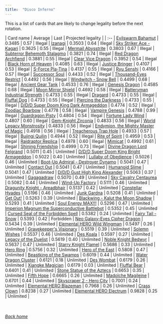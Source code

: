 ```yaml
---
title:  "Disco Inferno"
---
```


This is a list of cards that are likely to change legality before the next rotation.

| Card name | Average | Last | Projected legality |
| :-- |
[Evilswarm Bahamut](https://db.ygoprodeck.com/card/?search=Evilswarm%20Bahamut) | 0.3485 | 0.57 | Illegal |
[Izanagi](https://db.ygoprodeck.com/card/?search=Izanagi) | 0.3503 | 0.64 | Illegal |
[Sky Striker Ace - Kagari](https://db.ygoprodeck.com/card/?search=Sky%20Striker%20Ace%20-%20Kagari) | 0.3625 | 0.55 | Illegal |
[Mermail Abysstrite](https://db.ygoprodeck.com/card/?search=Mermail%20Abysstrite) | 0.3803 | 0.67 | Illegal |
[Subterror Behemoth Stalagmo](https://db.ygoprodeck.com/card/?search=Subterror%20Behemoth%20Stalagmo) | 0.3821 | 0.74 | Illegal |
[Red Dragon Archfiend](https://db.ygoprodeck.com/card/?search=Red%20Dragon%20Archfiend) | 0.3881 | 0.55 | Illegal |
[Clear Vice Dragon](https://db.ygoprodeck.com/card/?search=Clear%20Vice%20Dragon) | 0.3952 | 0.54 | Illegal |
[Black Horn of Heaven](https://db.ygoprodeck.com/card/?search=Black%20Horn%20of%20Heaven) | 0.4085 | 0.63 | Illegal |
[Justice Bringer](https://db.ygoprodeck.com/card/?search=Justice%20Bringer) | 0.4107 | 0.53 | Illegal |
[S-Force Pla-Tina](https://db.ygoprodeck.com/card/?search=S-Force%20Pla-Tina) | 0.4137 | 0.55 | Illegal |
[Ryu Senshi](https://db.ygoprodeck.com/card/?search=Ryu%20Senshi) | 0.4166 | 0.57 | Illegal |
[Successor Soul](https://db.ygoprodeck.com/card/?search=Successor%20Soul) | 0.4433 | 0.52 | Illegal |
[Thousand-Eyes Restrict](https://db.ygoprodeck.com/card/?search=Thousand-Eyes%20Restrict) | 0.4492 | 0.56 | Illegal |
[Windwitch - Snow Bell](https://db.ygoprodeck.com/card/?search=Windwitch%20-%20Snow%20Bell) | 0.4499 | 0.68 | Illegal |
[Ancient Gear Tank](https://db.ygoprodeck.com/card/?search=Ancient%20Gear%20Tank) | 0.4533 | 0.76 | Illegal |
[Genesis Dragon](https://db.ygoprodeck.com/card/?search=Genesis%20Dragon) | 0.4585 | 0.68 | Illegal |
[Moon Mirror Shield](https://db.ygoprodeck.com/card/?search=Moon%20Mirror%20Shield) | 0.4692 | 0.58 | Illegal |
[Batteryman Industrial Strength](https://db.ygoprodeck.com/card/?search=Batteryman%20Industrial%20Strength) | 0.4733 | 0.55 | Illegal |
[Dragard](https://db.ygoprodeck.com/card/?search=Dragard) | 0.4733 | 0.55 | Illegal |
[Fluffal Dog](https://db.ygoprodeck.com/card/?search=Fluffal%20Dog) | 0.4733 | 0.55 | Illegal |
[Piercing the Darkness](https://db.ygoprodeck.com/card/?search=Piercing%20the%20Darkness) | 0.4733 | 0.55 | Illegal |
[D/D/D Super Doom King Dark Armageddon](https://db.ygoprodeck.com/card/?search=D/D/D%20Super%20Doom%20King%20Dark%20Armageddon) | 0.4774 | 0.52 | Illegal |
[Zoodiac Boarbow](https://db.ygoprodeck.com/card/?search=Zoodiac%20Boarbow) | 0.4778 | 0.58 | Illegal |
[Vampire Genesis](https://db.ygoprodeck.com/card/?search=Vampire%20Genesis) | 0.4788 | 0.99 | Illegal |
[Guardragon Pisty](https://db.ygoprodeck.com/card/?search=Guardragon%20Pisty) | 0.4804 | 0.54 | Illegal |
[Fortune Lady Wind](https://db.ygoprodeck.com/card/?search=Fortune%20Lady%20Wind) | 0.4807 | 0.60 | Illegal |
[Gem-Knight Zirconia](https://db.ygoprodeck.com/card/?search=Gem-Knight%20Zirconia) | 0.4833 | 0.56 | Illegal |
[World Legacy Monstrosity](https://db.ygoprodeck.com/card/?search=World%20Legacy%20Monstrosity) | 0.4833 | 0.56 | Illegal |
[Endymion, the Mighty Master of Magic](https://db.ygoprodeck.com/card/?search=Endymion,%20the%20Mighty%20Master%20of%20Magic) | 0.4918 | 0.56 | Illegal |
[Treacherous Trap Hole](https://db.ygoprodeck.com/card/?search=Treacherous%20Trap%20Hole) | 0.4933 | 0.57 | Illegal |
[Bujingi Quilin](https://db.ygoprodeck.com/card/?search=Bujingi%20Quilin) | 0.4944 | 0.52 | Illegal |
[Rite of Spirit](https://db.ygoprodeck.com/card/?search=Rite%20of%20Spirit) | 0.4959 | 0.53 | Illegal |
[Raidraptor Replica](https://db.ygoprodeck.com/card/?search=Raidraptor%20Replica) | 0.4978 | 0.60 | Illegal |
[Mimicat](https://db.ygoprodeck.com/card/?search=Mimicat) | 0.4992 | 0.61 | Illegal |
[Shining Friendship](https://db.ygoprodeck.com/card/?search=Shining%20Friendship) | 0.4999 | 0.73 | Illegal |
[Divine Dragon Lord Felgrand](https://db.ygoprodeck.com/card/?search=Divine%20Dragon%20Lord%20Felgrand) | 0.5011 | 0.45 | Unlimited |
[D/D/D Super Doom King Bright Armageddon](https://db.ygoprodeck.com/card/?search=D/D/D%20Super%20Doom%20King%20Bright%20Armageddon) | 0.5022 | 0.40 | Unlimited |
[Lullaby of Obedience](https://db.ygoprodeck.com/card/?search=Lullaby%20of%20Obedience) | 0.5026 | 0.46 | Unlimited |
[Boot-Up Admiral - Destroyer Dynamo](https://db.ygoprodeck.com/card/?search=Boot-Up%20Admiral%20-%20Destroyer%20Dynamo) | 0.5041 | 0.47 | Unlimited |
[Contact Out](https://db.ygoprodeck.com/card/?search=Contact%20Out) | 0.5041 | 0.47 | Unlimited |
[Humanoid Slime](https://db.ygoprodeck.com/card/?search=Humanoid%20Slime) | 0.5041 | 0.47 | Unlimited |
[D/D/D Gust High King Alexander](https://db.ygoprodeck.com/card/?search=D/D/D%20Gust%20High%20King%20Alexander) | 0.5063 | 0.37 | Unlimited |
[Gagagadraw](https://db.ygoprodeck.com/card/?search=Gagagadraw) | 0.5070 | 0.49 | Unlimited |
[Sky Cavalry Centaurea](https://db.ygoprodeck.com/card/?search=Sky%20Cavalry%20Centaurea) | 0.5082 | 0.44 | Unlimited |
[Wind-Up Factory](https://db.ygoprodeck.com/card/?search=Wind-Up%20Factory) | 0.5111 | 0.46 | Unlimited |
[Dragunity Knight - Areadbhair](https://db.ygoprodeck.com/card/?search=Dragunity%20Knight%20-%20Areadbhair) | 0.5137 | 0.42 | Unlimited |
[Constellar Hyades](https://db.ygoprodeck.com/card/?search=Constellar%20Hyades) | 0.5196 | 0.46 | Unlimited |
[Junk Gardna](https://db.ygoprodeck.com/card/?search=Junk%20Gardna) | 0.5208 | 0.41 | Unlimited |
[Get Out!](https://db.ygoprodeck.com/card/?search=Get%20Out!) | 0.5263 | 0.39 | Unlimited |
[Blackwing - Kalut the Moon Shadow](https://db.ygoprodeck.com/card/?search=Blackwing%20-%20Kalut%20the%20Moon%20Shadow) | 0.5293 | 0.41 | Unlimited |
[Soul Energy MAX!!!](https://db.ygoprodeck.com/card/?search=Soul%20Energy%20MAX!!!) | 0.5296 | 0.47 | Unlimited |
[Imperion Magnum the Superconductive Battlebot](https://db.ygoprodeck.com/card/?search=Imperion%20Magnum%20the%20Superconductive%20Battlebot) | 0.5352 | 0.45 | Unlimited |
[Cursed Seal of the Forbidden Spell](https://db.ygoprodeck.com/card/?search=Cursed%20Seal%20of%20the%20Forbidden%20Spell) | 0.5382 | 0.24 | Unlimited |
[Fairy Tail - Snow](https://db.ygoprodeck.com/card/?search=Fairy%20Tail%20-%20Snow) | 0.5393 | 0.42 | Forbidden |
[Neo Galaxy-Eyes Cipher Dragon](https://db.ygoprodeck.com/card/?search=Neo%20Galaxy-Eyes%20Cipher%20Dragon) | 0.5434 | 0.39 | Unlimited |
[Elemental HERO Wild Wingman](https://db.ygoprodeck.com/card/?search=Elemental%20HERO%20Wild%20Wingman) | 0.5497 | 0.26 | Unlimited |
[Gravekeeper's Visionary](https://db.ygoprodeck.com/card/?search=Gravekeeper's%20Visionary) | 0.5519 | 0.39 | Unlimited |
[Solemn Wishes](https://db.ygoprodeck.com/card/?search=Solemn%20Wishes) | 0.5537 | 0.46 | Unlimited |
[Des Koala](https://db.ygoprodeck.com/card/?search=Des%20Koala) | 0.5597 | 0.27 | Unlimited |
[Legacy of the Duelist](https://db.ygoprodeck.com/card/?search=Legacy%20of%20the%20Duelist) | 0.5619 | 0.40 | Unlimited |
[Noble Knight Bedwyr](https://db.ygoprodeck.com/card/?search=Noble%20Knight%20Bedwyr) | 0.5637 | 0.47 | Unlimited |
[Starry Knight Flamel](https://db.ygoprodeck.com/card/?search=Starry%20Knight%20Flamel) | 0.5686 | 0.33 | Unlimited |
[Hero Ring](https://db.ygoprodeck.com/card/?search=Hero%20Ring) | 0.5756 | 0.32 | Unlimited |
[Hero of the East](https://db.ygoprodeck.com/card/?search=Hero%20of%20the%20East) | 0.5808 | 0.47 | Unlimited |
[Beastking of the Swamps](https://db.ygoprodeck.com/card/?search=Beastking%20of%20the%20Swamps) | 0.6019 | 0.44 | Unlimited |
[Water Dragon Cluster](https://db.ygoprodeck.com/card/?search=Water%20Dragon%20Cluster) | 0.6121 | 0.18 | Unlimited |
[Des Wombat](https://db.ygoprodeck.com/card/?search=Des%20Wombat) | 0.6179 | 0.26 | Unlimited |
[Xiangke Magician](https://db.ygoprodeck.com/card/?search=Xiangke%20Magician) | 0.6179 | 0.03 | Unlimited |
[Fluffal Bear](https://db.ygoprodeck.com/card/?search=Fluffal%20Bear) | 0.6401 | 0.41 | Unlimited |
[Stone Statue of the Aztecs](https://db.ygoprodeck.com/card/?search=Stone%20Statue%20of%20the%20Aztecs) | 0.6653 | 0.35 | Unlimited |
[Fifth Hope](https://db.ygoprodeck.com/card/?search=Fifth%20Hope) | 0.6665 | 0.26 | Unlimited |
[Madolche Magileine](https://db.ygoprodeck.com/card/?search=Madolche%20Magileine) | 0.6701 | 0.44 | Unlimited |
[Skyscraper 2 - Hero City](https://db.ygoprodeck.com/card/?search=Skyscraper%202%20-%20Hero%20City) | 0.7001 | 0.24 | Unlimited |
[Elemental HERO Blazeman](https://db.ygoprodeck.com/card/?search=Elemental%20HERO%20Blazeman) | 0.7968 | 0.26 | Unlimited |
[Crass Clown](https://db.ygoprodeck.com/card/?search=Crass%20Clown) | 0.8238 | 0.27 | Unlimited |
[Elemental HERO Electrum](https://db.ygoprodeck.com/card/?search=Elemental%20HERO%20Electrum) | 0.9828 | 0.25 | Unlimited |

<br>

###### [Back home](index)